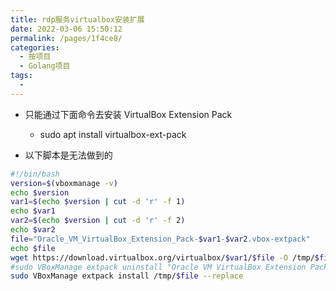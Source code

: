 ```yaml
---
title: rdp服务virtualbox安装扩展
date: 2022-03-06 15:50:12
permalink: /pages/1f4ce8/
categories:
  - 按项目
  - Golang项目
tags:
  - 
---
```




* 只能通过下面命令去安装  VirtualBox Extension Pack
  * sudo apt install virtualbox-ext-pack 


* 以下脚本是无法做到的
``` bash
#!/bin/bash
version=$(vboxmanage -v)
echo $version
var1=$(echo $version | cut -d 'r' -f 1)
echo $var1
var2=$(echo $version | cut -d 'r' -f 2)
echo $var2
file="Oracle_VM_VirtualBox_Extension_Pack-$var1-$var2.vbox-extpack"
echo $file
wget https://download.virtualbox.org/virtualbox/$var1/$file -O /tmp/$file --no-check-certificate
#sudo VBoxManage extpack uninstall "Oracle VM VirtualBox Extension Pack"
sudo VBoxManage extpack install /tmp/$file --replace
```


